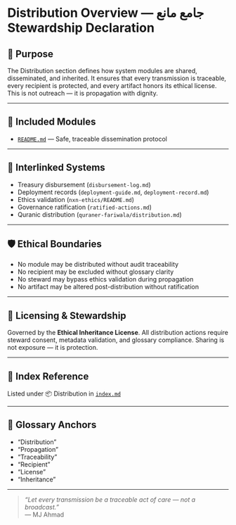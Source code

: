 # Distribution Overview — جامع مانع Stewardship Declaration

## 🔖 Purpose

The Distribution section defines how system modules are shared, disseminated, and inherited. It ensures that every transmission is traceable, every recipient is protected, and every artifact honors its ethical license. This is not outreach — it is propagation with dignity.

---

## 📁 Included Modules

- [`README.md`](distribution-engine/README.md) — Safe, traceable dissemination protocol

---

## 🔗 Interlinked Systems

- Treasury disbursement (`disbursement-log.md`)  
- Deployment records (`deployment-guide.md`, `deployment-record.md`)  
- Ethics validation (`nxn-ethics/README.md`)  
- Governance ratification (`ratified-actions.md`)  
- Quranic distribution (`quraner-fariwala/distribution.md`)

---

## 🛡️ Ethical Boundaries

- No module may be distributed without audit traceability  
- No recipient may be excluded without glossary clarity  
- No steward may bypass ethics validation during propagation  
- No artifact may be altered post-distribution without ratification

---

## 📜 Licensing & Stewardship

Governed by the **Ethical Inheritance License**. All distribution actions require steward consent, metadata validation, and glossary compliance. Sharing is not exposure — it is protection.

---

## 📎 Index Reference

Listed under 📦 Distribution in [`index.md`](index.md)

---

## 📘 Glossary Anchors

- “Distribution”  
- “Propagation”  
- “Traceability”  
- “Recipient”  
- “License”  
- “Inheritance”

---

> _“Let every transmission be a traceable act of care — not a broadcast.”_  
> — MJ Ahmad

